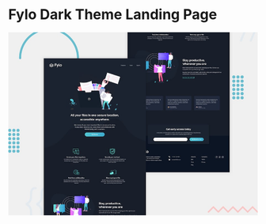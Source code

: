 # Fylo Dark Theme Landing Page

![Design preview for the Fylo landing page with dark theme and features grid challenge](./design/desktop-preview.jpg)

